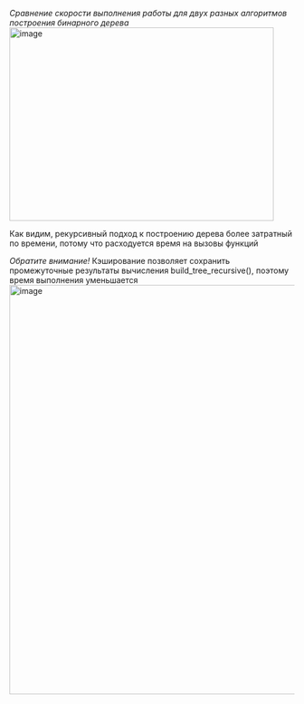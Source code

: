 *Сравнение скорости выполнения работы для двух разных алгоритмов построения бинарного дерева*
<img width="467" height="341" alt="image" src="https://github.com/user-attachments/assets/0dda9990-ee70-433f-8e29-9868112022a4" />

Как видим, рекурсивный подход к построению дерева более затратный по времени, потому что расходуется время на вызовы функций


_*Обратите внимание!*_ Кэширование позволяет сохранить промежуточные результаты вычисления build_tree_recursive(), поэтому время выполнения уменьшается
<img width="939" height="722" alt="image" src="https://github.com/user-attachments/assets/4cbe577b-730f-48b6-a2d4-201576f0cb3d" />

